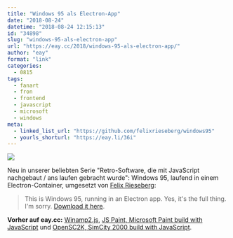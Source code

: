 ```yaml
---
title: "Windows 95 als Electron-App"
date: "2018-08-24"
datetime: "2018-08-24 12:15:13"
id: "34898"
slug: "windows-95-als-electron-app"
url: "https://eay.cc/2018/windows-95-als-electron-app/"
author: "eay"
format: "link"
categories:
  - 0815
tags:
  - fanart
  - fron
  - frontend
  - javascript
  - microsoft
  - windows
meta:
  - linked_list_url: "https://github.com/felixrieseberg/windows95"
  - yourls_shorturl: "https://eay.li/36i"
---
```


![](https://eay.cc/uploads/2018/windows-electron.jpg)

Neu in unserer beliebten Serie "Retro-Software, die mit JavaScript nachgebaut / ans laufen gebracht wurde": Windows 95, laufend in einem Electron-Container, umgesetzt von [Felix Rieseberg](https://felixrieseberg.com/):

> This is Windows 95, running in an Electron app. Yes, it's the full thing. I'm sorry. [Download it here](https://github.com/felixrieseberg/windows95/releases).

**Vorher auf eay.cc:** [Winamp2.js](https://eay.cc/2017/winamp2-js/), [JS Paint, Microsoft Paint build with JavaScript](https://eay.cc/2018/js-paint-microsoft-paint-build-with-javascript/) und [OpenSC2K, SimCity 2000 build with JavaScript](https://eay.cc/2018/opensc2k-simcity-2000-build-with-javascript/).
